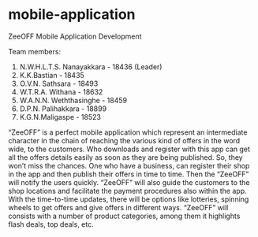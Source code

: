 # mobile-application
ZeeOFF Mobile Application Development

Team members:
01. N.W.H.L.T.S. Nanayakkara - 18436 (Leader)
02. K.K.Bastian - 18435
03. O.V.N. Sathsara - 18493
04. W.T.R.A. Withana - 18632
05. W.A.N.N. Weththasinghe - 18459
06. D.P.N. Palihakkara - 18899
07. K.G.N.Maligaspe - 18523

“ZeeOFF” is a perfect mobile application which represent an intermediate character in the chain of reaching the various kind of offers in the word wide, to the customers. Who downloads and register with this app can get all the offers details easily as soon as they are being published. So, they won’t miss the chances. One who have a business, can register their shop in the app and then publish their offers in time to time. Then the “ZeeOFF” will notify the users quickly. “ZeeOFF” will also guide the customers to the shop locations and facilitate the payment procedures also within the app. With the time-to-time updates, there will be options like lotteries, spinning wheels to get offers and give offers in different ways. “ZeeOFF” will consists with a number of product categories, among them it highlights flash deals, top deals, etc.
